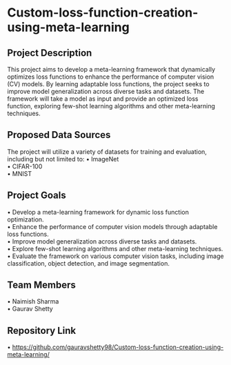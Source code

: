 # Custom-loss-function-creation-using-meta-learning


## Project Description
This project aims to develop a meta-learning framework that dynamically optimizes loss functions to enhance the performance of computer vision (CV) models. By learning adaptable loss functions, the project seeks to improve model generalization across diverse tasks and datasets. The framework will take a model as input and provide an optimized loss function, exploring few-shot learning algorithms and other meta-learning techniques.


## Proposed Data Sources
The project will utilize a variety of datasets for training and evaluation, including but not limited to:
•⁠  ⁠ImageNet <br>
•⁠  ⁠CIFAR-100 <br>
•⁠  ⁠MNIST <br>

## Project Goals
•⁠  ⁠Develop a meta-learning framework for dynamic loss function optimization. <br>
•⁠  ⁠Enhance the performance of computer vision models through adaptable loss functions. <br>
•⁠  ⁠Improve model generalization across diverse tasks and datasets. <br>
•⁠  ⁠Explore few-shot learning algorithms and other meta-learning techniques. <br>
•⁠  ⁠Evaluate the framework on various computer vision tasks, including image classification, object detection, and image segmentation. <br>

## Team Members
•⁠  ⁠Naimish Sharma <br>
•⁠  ⁠Gaurav Shetty <br>

## Repository Link
•⁠  ⁠https://github.com/gauravshetty98/Custom-loss-function-creation-using-meta-learning/
